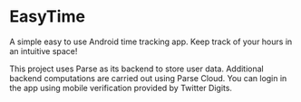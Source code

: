 # EasyTime

A simple easy to use Android time tracking app. Keep track of your hours in an intuitive space!

This project uses Parse as its backend to store user data. Additional backend computations are carried out using Parse Cloud. You can login in the app using mobile verification provided by Twitter Digits.
